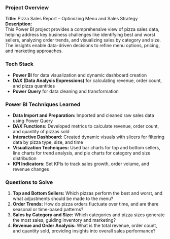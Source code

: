 ### Project Overview  
**Title:** Pizza Sales Report – Optimizing Menu and Sales Strategy  
**Description:**  
This Power BI project provides a comprehensive view of pizza sales data, helping address key business challenges like identifying best and worst sellers, analyzing order trends, and visualizing sales by category and size. The insights enable data-driven decisions to refine menu options, pricing, and marketing approaches.

### Tech Stack  
- **Power BI** for data visualization and dynamic dashboard creation  
- **DAX (Data Analysis Expressions)** for calculating revenue, order count, and pizza quantities  
- **Power Query** for data cleaning and transformation

### Power BI Techniques Learned  
- **Data Import and Preparation:** Imported and cleaned raw sales data using Power Query  
- **DAX Functions:** Developed metrics to calculate revenue, order count, and quantity of pizzas sold  
- **Interactive Dashboard:** Created dynamic visuals with slicers for filtering data by pizza type, size, and time  
- **Visualization Techniques:** Used bar charts for top and bottom sellers, line charts for trend analysis, and pie charts for category and size distribution  
- **KPI Indicators:** Set KPIs to track sales growth, order volume, and revenue changes

### Questions to Solve  
1. **Top and Bottom Sellers:** Which pizzas perform the best and worst, and what adjustments should be made to the menu?  
2. **Order Trends:** How do pizza orders fluctuate over time, and are there seasonal or time-based patterns?  
3. **Sales by Category and Size:** Which categories and pizza sizes generate the most sales, guiding inventory and marketing?  
4. **Revenue and Order Analysis:** What is the total revenue, order count, and quantity sold, providing insights into overall sales performance?


